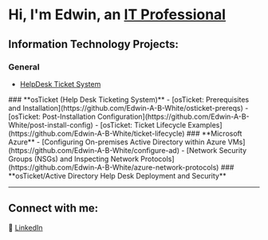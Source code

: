 # Hi, I'm Edwin, an [IT Professional](https://www.linkedin.com/in/edwin-white-888650186/)

## Information Technology Projects:

### **General**
- [HelpDesk Ticket System](https://github.com/Edwin-A-B-White/HelpDesk-Ticket-System)

<!-- … -->### **osTicket (Help Desk Ticketing System)**
<!-- … -->- [osTicket: Prerequisites and Installation](https://github.com/Edwin-A-B-White/osticket-prereqs)
<!-- … -->- [osTicket: Post-Installation Configuration](https://github.com/Edwin-A-B-White/post-install-config)
<!-- … -->- [osTicket: Ticket Lifecycle Examples](https://github.com/Edwin-A-B-White/ticket-lifecycle)

<!-- … -->### **Microsoft Azure**
<!-- … -->- [Configuring On-premises Active Directory within Azure VMs](https://github.com/Edwin-A-B-White/configure-ad)
<!-- … -->- [Network Security Groups (NSGs) and Inspecting Network Protocols](https://github.com/Edwin-A-B-White/azure-network-protocols)

<!-- … -->### **osTicket/Active Directory Help Desk Deployment and Security**

---

## Connect with me:
📌 [LinkedIn](https://www.linkedin.com/in/edwin-white-888650186/)
